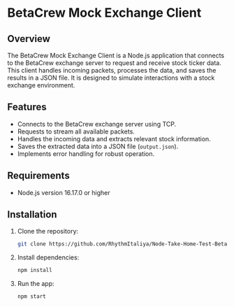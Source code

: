 # BetaCrew Mock Exchange Client

## Overview

The BetaCrew Mock Exchange Client is a Node.js application that connects to the BetaCrew exchange server to request and receive stock ticker data. This client handles incoming packets, processes the data, and saves the results in a JSON file. It is designed to simulate interactions with a stock exchange environment.

## Features

- Connects to the BetaCrew exchange server using TCP.
- Requests to stream all available packets.
- Handles the incoming data and extracts relevant stock information.
- Saves the extracted data into a JSON file (`output.json`).
- Implements error handling for robust operation.

## Requirements

- Node.js version 16.17.0 or higher

## Installation

1. Clone the repository:
   ```bash
   git clone https://github.com/RhythmItaliya/Node-Take-Home-Test-BetaCrew.git

2. Install dependencies:
   ```bash
   npm install

3. Run the app:
   ```bash
   npm start